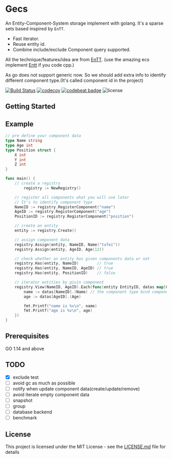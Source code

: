 # Gecs

An Entity-Component-System storage implement with golang. It's a sparse sets based inspired by `EnTT`.
* Fast iterator.
* Reuse entity id.
* Combine include/exclude Component query supported.

 All the technique/features/idea are from [EnTT](https://github.com/skypjack/entt). (use the amazing ecs implement [Entt](https://github.com/skypjack/entt) if you code cpp.)

As go does not support generic now. So we should add extra info to identify different component type.(It's called component id in the project)

[![Build Status](https://travis-ci.com/tutumagi/gecs.svg?branch=master)](https://travis-ci.com/tutumagi/gecs) 
[![codecov](https://codecov.io/gh/tutumagi/gecs/branch/master/graph/badge.svg)](https://codecov.io/gh/tutumagi/gecs)
[![codebeat badge](https://codebeat.co/badges/d8005100-a652-456e-a95e-cf11f40c90d6)](https://codebeat.co/projects/github-com-tutumagi-gecs-master)
![license](https://img.shields.io/github/license/tutumagi/gesc) 

## Getting Started

## Example

```go
// pre define your component data
type Name string
type Age int
type Position struct {
    X int
    Y int
    Z int
}

func main() {
    // create a registry
    	registry := NewRegistry()

    // register all components what you will use later
    // It's to identify component type
	NameID := registry.RegisterComponent("name")
	AgeID := registry.RegisterComponent("age")
	PositionID := registry.RegisterComponent("position")

	// create an entity
	entity := registry.Create()

	// assign component data
	registry.Assign(entity, NameID, Name("tufei"))
	registry.Assign(entity, AgeID, Age(12))

	// check whether an entity has given components data or not
	registry.Has(entity, NameID)        // true
	registry.Has(entity, NameID, AgeID) // true
	registry.Has(entity, PositionID)    // false

	// iterator entities by givin component
	registry.View(NameID, AgeID).Each(func(entity EntityID, datas map[ComponentID]interface{}) {
		name := datas[NameID].(Name) // the component type bind componentID must be consistent with you assign before
		age := datas[AgeID].(Age)

		fmt.Printf("name is %v\n", name)
		fmt.Printf("age is %v\n", age)
	})
}
```

## Prerequisites

GO 1.14 and above


## TODO

* [x] exclude test
* [ ] avoid gc as much as possible
* [ ] notify when update component data(create/update/remove) 
* [ ] avoid iterate empty component data
* [ ] snapshot
* [ ] group
* [ ] database backend
* [ ] benchmark

## License

This project is licensed under the MIT License - see the [LICENSE.md](LICENSE.md) file for details